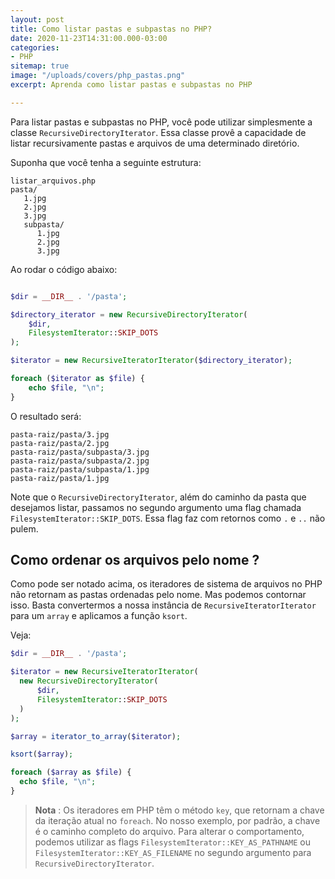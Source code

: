 ```yaml
---
layout: post
title: Como listar pastas e subpastas no PHP?
date: 2020-11-23T14:31:00.000-03:00
categories:
- PHP
sitemap: true
image: "/uploads/covers/php_pastas.png"
excerpt: Aprenda como listar pastas e subpastas no PHP

---
```

Para listar pastas e subpastas no PHP, você pode utilizar simplesmente a classe `RecursiveDirectoryIterator`.  Essa classe provê a capacidade de listar recursivamente pastas e arquivos de uma determinado diretório.

Suponha que você tenha a seguinte estrutura:

    listar_arquivos.php
    pasta/
       1.jpg
       2.jpg
       3.jpg
       subpasta/
          1.jpg
          2.jpg
          3.jpg

Ao rodar o código abaixo:

```php

$dir = __DIR__ . '/pasta';

$directory_iterator = new RecursiveDirectoryIterator(
	$dir, 
    FilesystemIterator::SKIP_DOTS
);

$iterator = new RecursiveIteratorIterator($directory_iterator);

foreach ($iterator as $file) {
	echo $file, "\n";
}
```

O resultado será:

    pasta-raiz/pasta/3.jpg
    pasta-raiz/pasta/2.jpg
    pasta-raiz/pasta/subpasta/3.jpg
    pasta-raiz/pasta/subpasta/2.jpg
    pasta-raiz/pasta/subpasta/1.jpg
    pasta-raiz/pasta/1.jpg

Note que o `RecursiveDirectoryIterator`, além do caminho da pasta que desejamos listar, passamos no segundo argumento uma flag chamada `FilesystemIterator::SKIP_DOTS`. Essa flag faz com retornos como `.` e `..` não pulem.

## Como ordenar os arquivos pelo nome ?

Como pode ser notado acima, os iteradores de sistema de arquivos no PHP não retornam as pastas ordenadas pelo nome. Mas podemos contornar isso. Basta convertermos a nossa instância de `RecursiveIteratorIterator` para um `array` e aplicamos a função `ksort`.

Veja:

```php
$dir = __DIR__ . '/pasta';

$iterator = new RecursiveIteratorIterator(
  new RecursiveDirectoryIterator(
      $dir, 
      FilesystemIterator::SKIP_DOTS
  )
);

$array = iterator_to_array($iterator);

ksort($array);

foreach ($array as $file) {
  echo $file, "\n";
}
```

> **Nota** : Os iteradores em PHP têm o método `key`, que retornam a chave da iteração atual no `foreach`. No nosso exemplo,  por padrão, a chave é o caminho completo do arquivo. Para alterar o comportamento, podemos utilizar as flags `FilesystemIterator::KEY_AS_PATHNAME` ou
> `FilesystemIterator::KEY_AS_FILENAME` no segundo argumento para `RecursiveDirectoryIterator`.